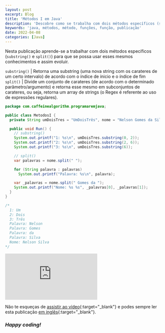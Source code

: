 ```yaml
---
layout: post
excerpt: Blog
title: 'Métodos I em Java'
description: 'Descobre como se trabalha com dois métodos específicos (substring() e split()) na linguagem de programação Java. Obtém respostas às tuas dúvidas com a teoria e os exemplos apresentados.'
keywords: 'java, métodos, método, funções, função, publicação'
date: 2022-04-08
categories: [Java]
---
```


Nesta publicação aprende-se a trabalhar com dois métodos específicos (`substring()` e `split()`) para que se possa usar esses mesmos conhecimentos e assim evoluir.

`substring()` | Retorna uma substring (uma nova string com os carateres de um certo intervalo) de acordo com o índice de ínicio e o índice de fim
`split()` | Divide um conjunto de carateres (de acordo com o determinado parâmetro/argumento) e retorna esse mesmo em subconjuntos de carateres, ou seja, retorna um array de strings (o Regex é referente ao uso de expressões regulares).

```java
package com.caffeinealgorithm.programaremjava;

public class MetodosI {
  private String umDoisTres = "UmDoisTrês", nome = "Nelson Gomes da Silva";

  public void Run() {
    // substring()
    System.out.printf("1: %s\n", umDoisTres.substring(0, 2));
    System.out.printf("2: %s\n", umDoisTres.substring(2, 6));
    System.out.printf("3: %s\n", umDoisTres.substring(6));

    // split()
    var palavras = nome.split(" ");

    for (String palavra : palavras)
      System.out.printf("Palavra: %s\n", palavra);

    var _palavras = nome.split(" Gomes da ");
    System.out.printf("Nome: %s %s", _palavras[0], _palavras[1]);
  }
}

/*
  1: Um
  2: Dois
  3: Três
  Palavra: Nelson
  Palavra: Gomes
  Palavra: da
  Palavra: Silva
  Nome: Nelson Silva
*/
```

<div class="video-container">
  <iframe src="https://www.youtube.com/embed/TAKYXCKl4VE" frameborder="0" allowfullscreen></iframe>
</div>

Não te esqueças de [assistir ao vídeo](https://youtu.be/TAKYXCKl4VE){:target="\_blank"} e podes sempre ler esta publicação [em inglês](https://nelsonsilvadev.com/blog/20220408/methods-i-in-java/){:target="\_blank"}.

### _Happy coding!_

